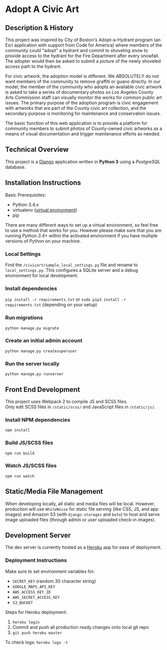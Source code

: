 # Adopt A Civic Art

## Description & History

This project was inspired by City of Boston's Adopt-a-Hydrant program (an Esri application with support from Code for America) where members of the community could "adopt" a hydrant and commit to shoveling snow to provide access to the hydrant for the Fire Department after every snowfall. The adopter would then be asked to submit a picture of the newly shoveled access path to the hydrant.

For civic artwork, the adoption model is different. We ABSOLUTELY do not want members of the community to remove graffiti or guano directly. In our model, the member of the community who adopts an available civic artwork is asked to take a series of documentary photos so Los Angeles County Arts Commission staff can visually monitor the works for common public art issues. The primary purpose of the adoption program is civic engagement with artworks that are part of the County civic art collection, and the secondary purpose is monitoring for maintenance and conservation issues.

The basic function of this web application is to provide a platform for community members to submit photos of County-owned civic artworks as a means of visual documentation and trigger maintenance efforts as needed.

## Technical Overview

This project is a [Django](https://www.djangoproject.com) application written in **Python 3** using a _PostgreSQL_ database.<br>

## Installation Instructions
Basic Prerequisites:<br>

* Python 3.4.x
* virtualenv ([virtual environment](https://docs.python.org/3/tutorial/venv.html))
* pip

There are many different ways to set up a virtual environment, so feel free to use a method that works for you. However please make sure that you are running *Python 3.4+* within the activated environment if you have multiple versions of Python on your machine.

### Local Settings
Find the `/civicart/sample_local_settings.py` file and rename to `local_settings.py`. This configures a SQLite server and a debug environment for local development.

### Install dependencies
`pip install -r requirements.txt` or `sudo pip3 install -r requirements.txt` (depending on your setup)

### Run migrations
`python manage.py migrate`

### Create an initial admin account
`python manage.py createsuperuser`

### Run the server locally
`python manage.py runserver`

## Front End Development
This project uses Webpack 2 to compile JS and SCSS files.<br>
Only edit SCSS files in `/static/scss/` and JavaScript files in `/static/js/`.

### Install NPM dependencies
`npm install`

### Build JS/SCSS files
`npm run build`

### Watch JS/SCSS files
`npm run watch`

## Static/Media File Management
When developing locally, all static and media files will be local. However, production will use `WhiteNoise` for static file serving (like CSS, JS, and app images) and Amazon S3 (with `django-storages` and `boto`) to host and serve image uploaded files (through admin or user uploaded check-in images).

## Development Server
The dev server is currently hosted as a [Heroku](https://www.heroku.com/) app for ease of deployment.

### Deployment Instructions
Make sure to set environment variables for:

- `SECRET_KEY` (random 30 character string)
- `GOOGLE_MAPS_API_KEY`
- `AWS_ACCESS_KEY_ID`
- `AWS_SECRET_ACCESS_KEY`
- `S3_BUCKET`

Steps for Heroku deployment:

1. `heroku login`
2. Commit and push all production ready changes onto local git repo
3. `git push heroku master`

To check logs:
`heroku logs -t`


